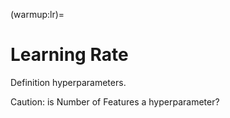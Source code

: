 (warmup:lr)=
# Learning Rate


Definition hyperparameters.

Caution: is Number of Features a hyperparameter?